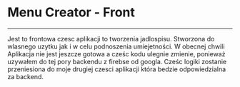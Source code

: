 # Menu Creator - Front
---

Jest to frontowa czesc aplikacji to tworzenia jadlospisu. Stworzona do wlasnego uzytku jak i w celu podnoszenia umiejetności. 
W obecnej chwili Aplikacja nie jest jeszcze gotowa a cześc kodu ulegnie zmienie, ponieważ uzywałem do tej pory backendu z firebse od googla. Cześc logiki zostanie przeniesiona do moje drugiej czesci aplikacji która bedzie odpowiedzialna za backend.
